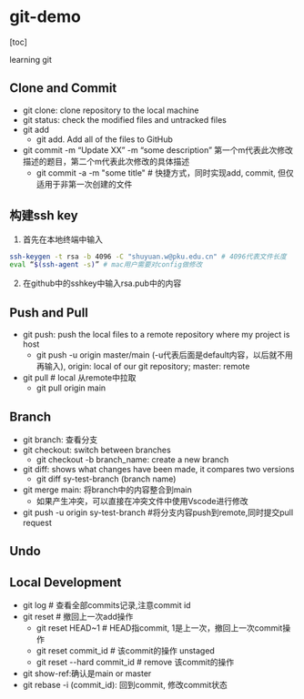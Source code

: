 # git-demo

[toc]

learning git

## Clone and Commit

- git clone: clone repository to the local machine
- git status: check the modified files and untracked files
- git add
  - git add. Add all of the files  to GitHub
- git commit -m “Update XX” -m “some description”
  第一个m代表此次修改描述的题目，第二个m代表此次修改的具体描述
  - git commit -a -m "some title" # 快捷方式，同时实现add, commit, 但仅适用于非第一次创建的文件

## 构建ssh key

1. 首先在本地终端中输入

```bash
ssh-keygen -t rsa -b 4096 -C "shuyuan.w@pku.edu.cn" # 4096代表文件长度
eval “$(ssh-agent -s)” # mac用户需要对config做修改
```

2. 在github中的sshkey中输入rsa.pub中的内容

## Push and Pull

- git push: push the local files to a remote repository where my project is host
  - git push -u origin master/main (-u代表后面是default内容，以后就不用再输入), origin: local of our git repository; master: remote
- git pull # local 从remote中拉取
  - git pull origin main

## Branch

- git branch: 查看分支
- git checkout: switch between branches
  - git checkout -b branch_name: create a new branch
- git diff: shows what changes have been made, it compares two versions
  - git diff sy-test-branch (branch name)
- git merge main: 将branch中的内容整合到main
  - 如果产生冲突，可以直接在冲突文件中使用Vscode进行修改
- git push -u origin sy-test-branch #将分支内容push到remote,同时提交pull request

## Undo

## Local Development

- git log # 查看全部commits记录,注意commit id
- git reset # 撤回上一次add操作
  - git reset HEAD~1 # HEAD指commit, 1是上一次，撤回上一次commit操作
  - git reset commit_id #  该commit的操作 unstaged
  - git reset --hard commit_id # remove 该commit的操作
- git show-ref:确认是main or master
- git rebase -i (commit_id): 回到commit, 修改commit状态
